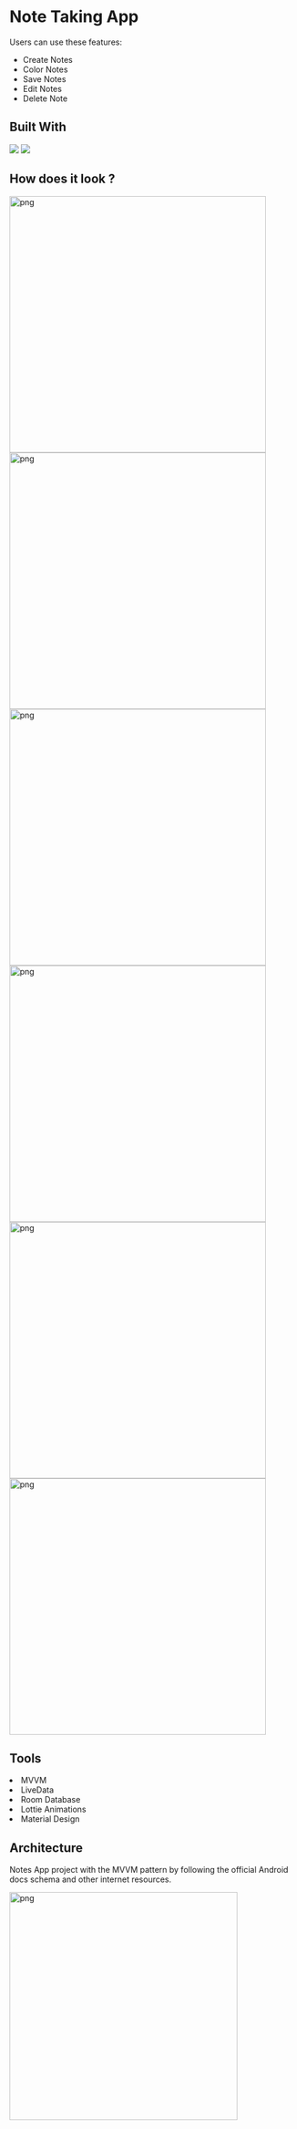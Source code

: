 # Note Taking App


Users can use these features:
- Create Notes
- Color Notes
- Save Notes 
- Edit Notes
- Delete Note


## Built With 
<p>
<img src="https://www.vectorlogo.zone/logos/java/java-ar21.svg">
<img src="https://www.vectorlogo.zone/logos/android/android-ar21.svg">
</p>

## How does it look ?

<p>
<img height= "450" src="https://i.hizliresim.com/qyhjl7w.jpeg" alt="png" />
<img height= "450" src="https://i.hizliresim.com/4d9875n.jpeg" alt="png" />
<img height= "450" src="https://i.hizliresim.com/jxaz3fc.jpeg" alt="png" />
<img height= "450" src="https://i.hizliresim.com/ct3d16o.jpeg" alt="png" />
<img height= "450" src="https://i.hizliresim.com/dsf7pag.jpeg" alt="png" />
<img height= "450" src="https://i.hizliresim.com/8u8hrc4.jpeg" alt="png" />
</p>

## Tools 

<li><a>MVVM</a></li>
<li><a>LiveData</a></li>
<li><a>Room Database</a></li>
<li><a>Lottie Animations</a></li>
<li><a>Material Design</a></li>

## Architecture

Notes App project with the MVVM pattern by following the official Android docs schema and other internet resources.

<img height= "400" src="https://i.hizliresim.com/22f3kle.png" alt="png" />
 
